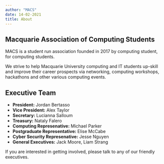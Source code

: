 ```yaml
---
author: "MACS"
date: 14-02-2021
title: About 
---
```


## Macquarie Association of Computing Students

MACS is a student run association founded in 2017 by computing student, for computing students.

We strive to help Macquarie University computing and IT students up-skill and improve their career prospects via networking, computing workshops, hackathons and other various computing events.

## Executive Team
- **President:** Jordan Bertasso
- **Vice President:** Alex Taylor
- **Secretary:** Lucianna Salloum
- **Treasury:** Nataly Falero
- **Computing Represenative:** Michael Parker
- **Postgraduate Representative:** Elise McCabe
- **Cyber Security Represenative:** Jesse Nguyen
- **General Executives:** Jack Moore, Liam Strang

If you are interested in getting involved, please talk to any of our friendly executives.

